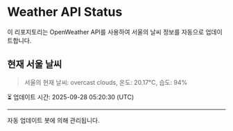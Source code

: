 
# Weather API Status

이 리포지토리는 OpenWeather API를 사용하여 서울의 날씨 정보를 자동으로 업데이트합니다.

## 현재 서울 날씨
> 서울의 현재 날씨: overcast clouds, 온도: 20.17°C, 습도: 94%

⏳ 업데이트 시간: 2025-09-28 05:20:30 (UTC)

---
자동 업데이트 봇에 의해 관리됩니다.

